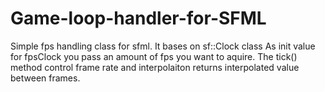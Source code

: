 # Game-loop-handler-for-SFML

Simple fps handling class for sfml. 
It bases on sf::Clock class
As init value for fpsClock you pass an amount of fps you want to aquire. 
The tick() method control frame rate and interpolaiton returns interpolated value between frames.
